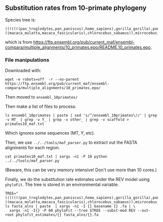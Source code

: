 ## Substitution rates from 10-primate phylogeny

Species tree is:

    (((((((pan_troglodytes,pan_paniscus),homo_sapiens),gorilla_gorilla),pongo_abelii),nomascus_leucogenys),((macaca_mulatta,macaca_fascicularis),chlorocebus_sabaeus)),microcebus_murinus);

which is from https://ftp.ensembl.org/pub/current_maf/ensembl-compara/multiple_alignments/10_primates.epo/README.10_primates.epo.

### File manipulations

Downloaded with:

    wget -e robots=off  -r --no-parent https://ftp.ensembl.org/pub/current_maf/ensembl-compara/multiple_alignments/10_primates.epo/

Then moved to `ensembl_10primates/`

Then make a list of files to process:

    ls ensembl_10primates | paste | sed 's/^/ensembl_10primates\//' | grep -v MT_ | grep -v Y_ | grep -v other_ | grep -v scaffold > primates10_maf.txt

Which ignores some sequences (MT, Y, etc).

Then, we use `../../tools/maf_parser.py` to extract out the FASTA alignments
for each region.

    cat primates10_maf.txt | xargs -n1 -P 10 python ../../tools/maf_parser.py

(Beware, this can be very memory intensive! Don't use more than 10 cores.)

Finally, we do the substitution rate estimates under the REV model using
`phyloFit`. The tree is stored in an environmental variable.

    TREE="(((((((pan_troglodytes,pan_paniscus),homo_sapiens),gorilla_gorilla),pongo_abelii),nomascus_leucogenys),((macaca_mulatta,macaca_fascicularis),chlorocebus_sabaeus)),microcebus_murinus);"
    ls fasta_alns | paste  | xargs -n1 -I {} basename {} .fa | \
      xargs -n1 -I{} -P 60 phyloFit --tree $TREE --subst-mod REV --out-root phylofit_estimates/{} fasta_alns/{}.fa
